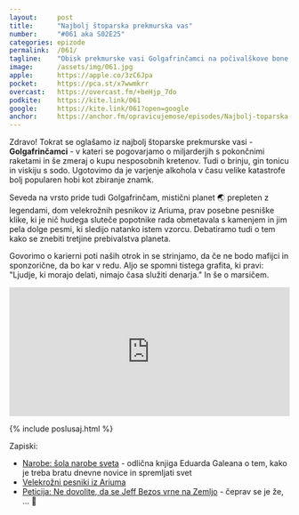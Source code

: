 ```yaml
---
layout: 	post
title:  	"Najbolj štoparska prekmurska vas"
number: 	"#061 aka S02E25"
categories:	epizode
permalink:	/061/
tagline: 	"Obisk prekmurske vasi Golgafrinčamci na počivalškove bone je dobro del vsem nam. Zato smo se pogovarjali o planetu Golgafrinčam in varjenju alkohola."
image:		/assets/img/061.jpg
apple:		https://apple.co/3zC6Jpa
pocket:		https://pca.st/x7wwmkrr
overcast:	https://overcast.fm/+beHjp_7do
podkite:	https://kite.link/061
google:		https://kite.link/061?open=google
anchor:		https://anchor.fm/opravicujemose/episodes/Najbolj-toparska-prekmurska-vas-e150boj/a-a679jqh
---
```


Zdravo! Tokrat se oglašamo iz najbolj štoparske prekmurske vasi - **Golgafrinčamci** - v kateri se pogovarjamo o miljarderjih s pokončnimi raketami in še zmeraj o kupu nesposobnih kretenov. Tudi o brinju, gin tonicu in viskiju s sodo. Ugotovimo da je varjenje alkohola v času velike katastrofe bolj popularen hobi kot zbiranje znamk. 

Seveda na vrsto pride tudi Golgafrinčam, mistični planet 🌏 prepleten z legendami, dom velekrožnih pesnikov iz Ariuma, prav posebne pesniške klike, ki je nič hudega sluteče popotnike rada obmetavala s kamenjem in jim pela dolge pesmi, ki sledijo natanko istem vzorcu. Debatiramo tudi o tem kako se znebiti tretjine prebivalstva planeta. 

Govorimo o karierni poti naših otrok in se strinjamo, da če ne bodo mafijci in sponzorične, da bo kar v redu. Aljo se spomni tistega grafita, ki pravi: "Ljudje, ki morajo delati, nimajo časa služiti denarja." In še o marsičem. 

<iframe src="https://open.spotify.com/embed/episode/42tfvCtbMc1JjtkDv3TOZo" width="100%" height="232" frameBorder="0" allowtransparency="true" allow="encrypted-media"></iframe>

{% include poslusaj.html %}

Zapiski:
- [Narobe: šola narobe sveta](https://www.emka.si/webapp/wcs/stores/servlet/sl/emkasi/narobe-sola-narobe-sveta-480028-pr) - odlična knjiga Eduarda Galeana o tem, kako je treba bratu dnevne novice in spremljati svet
- [Velekrožni pesniki iz Ariuma](https://hitchhikers.fandom.com/wiki/Great_Circling_Poets_of_Arium)
- [Peticija: Ne dovolite, da se Jeff Bezos vrne na Zemljo](https://www.change.org/p/the-proletariat-do-not-allow-jeff-bezos-to-return-to-earth) - čeprav se je že, ... 🤷